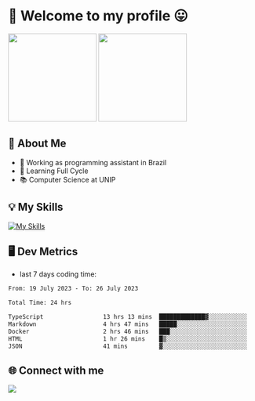 # 🎉 Welcome to my profile 😛

<div>
  <img height="180em" src="https://github-readme-stats.vercel.app/api?username=VinicciusSantos&show_icons=true&icon_color=fff&include_all_commits=true&count_private=true&bg_color=30,000,000&title_color=fff&text_color=fff"/>
  <img height="180em" src="https://github-readme-stats.vercel.app/api/top-langs/?username=VinicciusSantos&langs_count=8&layout=compact&include_all_commits=true&count_private=true&bg_color=30,000,000&title_color=fff&text_color=fff"/>
</div>

## 📖 About Me
- 🔭 Working as programming assistant in Brazil
- 🌱 Learning Full Cycle
- 📚 Computer Science at UNIP

## 💡 My Skills

[![My Skills](https://skills.thijs.gg/icons?i=angular,react,jest,html,css,sass,bootstrap,ts,js,nodejs,express,git,c,py,postgres,mysql,docker)](https://github.com/VinicciusSantos)

## 🖥️ Dev Metrics

- last 7 days coding time:

<!--START_SECTION:waka-->

```txt
From: 19 July 2023 - To: 26 July 2023

Total Time: 24 hrs

TypeScript                 13 hrs 13 mins  █████████████▓░░░░░░░░░░░   54.38 %
Markdown                   4 hrs 47 mins   █████░░░░░░░░░░░░░░░░░░░░   19.68 %
Docker                     2 hrs 46 mins   ███░░░░░░░░░░░░░░░░░░░░░░   11.39 %
HTML                       1 hr 26 mins    █▒░░░░░░░░░░░░░░░░░░░░░░░   05.89 %
JSON                       41 mins         ▓░░░░░░░░░░░░░░░░░░░░░░░░   02.83 %
```

<!--END_SECTION:waka-->

## 🌐 Connect with me

<a href="https://www.linkedin.com/in/vinicius-guedes-b817aa223/"><img src="https://img.shields.io/badge/LinkedIn-0077B5?style=for-the-badge&logo=linkedin&logoColor=white"/></a>


